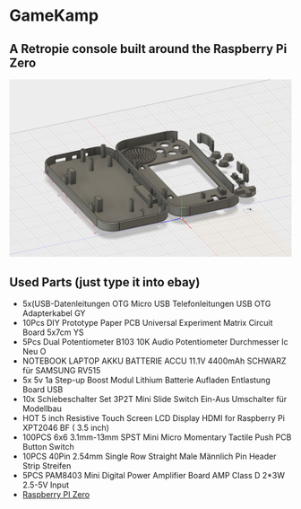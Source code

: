 # GameKamp
## A Retropie console built around the Raspberry Pi Zero
![](https://github.com/ragon000/GameGirlOderSo/raw/master/pic.PNG)

## Used Parts (just type it into ebay)
- 5x(USB-Datenleitungen OTG Micro USB Telefonleitungen USB OTG Adapterkabel GY
- 10Pcs DIY Prototype Paper PCB Universal Experiment Matrix Circuit Board 5x7cm YS
- 5Pcs Dual Potentiometer B103 10K Audio Potentiometer Durchmesser Ic Neu O
- NOTEBOOK LAPTOP AKKU BATTERIE ACCU 11.1V 4400mAh SCHWARZ für SAMSUNG RV515
- 5x 5v 1a Step-up Boost Modul Lithium Batterie Aufladen Entlastung Board USB
- 10x Schiebeschalter Set 3P2T Mini Slide Switch Ein-Aus Umschalter für Modellbau
- HOT 5 inch Resistive Touch Screen LCD Display HDMI for Raspberry Pi XPT2046 BF ( 3.5 inch)
- 100PCS 6x6 3.1mm-13mm SPST Mini Micro Momentary Tactile Push PCB Button Switch
- 10PCS 40Pin 2.54mm Single Row Straight Male Männlich Pin Header Strip Streifen
- 5PCS PAM8403 Mini Digital Power Amplifier Board AMP Class D 2*3W 2.5-5V Input
- [Raspberry PI Zero](https://www.raspberrypi.org/products/#buy-now-modal)
